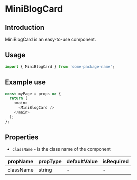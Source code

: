 # MiniBlogCard

<!-- STORY -->

## Introduction

MiniBlogCard is an easy-to-use component.

## Usage

```javascript
import { MiniBlogCard } from 'some-package-name';
```

## Example use

```javascript
const myPage = props => {
  return (
    <main>
      <MiniBlogCard />
    </main>
  );
};
```

## Properties

- `className` - is the class name of the component

| propName  | propType | defaultValue | isRequired |
| --------- | -------- | ------------ | ---------- |
| className | string   | -            | -          |
